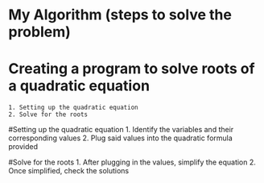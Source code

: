 # My Algorithm (steps to solve the problem)
# Creating a program to solve roots of a quadratic equation
    1. Setting up the quadratic equation
    2. Solve for the roots
    
#Setting up the quadratic equation
    1. Identify the variables and their corresponding values
    2. Plug said values into the quadratic formula provided

#Solve for the roots
    1. After plugging in the values, simplify the equation
    2. Once simplified, check the solutions